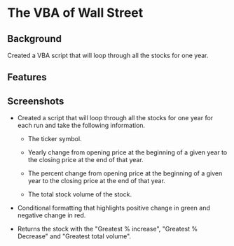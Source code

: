 # The VBA of Wall Street

## Background

Created a VBA script that will loop through all the stocks for one year.
## Features


## Screenshots
* Created a script that will loop through all the stocks for one year for each run and take the following information.

  * The ticker symbol.

  * Yearly change from opening price at the beginning of a given year to the closing price at the end of that year.

  * The percent change from opening price at the beginning of a given year to the closing price at the end of that year.

  * The total stock volume of the stock.

* Conditional formatting that highlights positive change in green and negative change in red.

* Returns the stock with the "Greatest % increase", "Greatest % Decrease" and "Greatest total volume".



